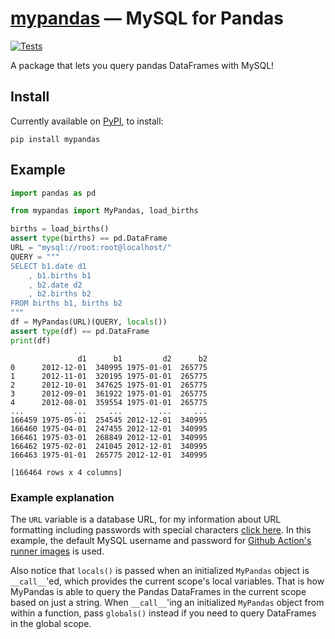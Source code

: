 # [mypandas](https://github.com/yrom1/mypandas) — MySQL for Pandas
[![Tests](https://github.com/yrom1/mypandas/actions/workflows/test.yml/badge.svg)](https://github.com/yrom1/mypandas/actions/workflows/test.yml)

A package that lets you query pandas DataFrames with MySQL!


## Install

Currently available on [PyPI](https://pypi.org/project/mypandas/), to install:
```
pip install mypandas
```

## Example

```py
import pandas as pd

from mypandas import MyPandas, load_births

births = load_births()
assert type(births) == pd.DataFrame
URL = "mysql://root:root@localhost/"
QUERY = """
SELECT b1.date d1
    , b1.births b1
    , b2.date d2
    , b2.births b2
FROM births b1, births b2
"""
df = MyPandas(URL)(QUERY, locals())
assert type(df) == pd.DataFrame
print(df)
```
```
               d1      b1         d2      b2
0      2012-12-01  340995 1975-01-01  265775
1      2012-11-01  320195 1975-01-01  265775
2      2012-10-01  347625 1975-01-01  265775
3      2012-09-01  361922 1975-01-01  265775
4      2012-08-01  359554 1975-01-01  265775
...           ...     ...        ...     ...
166459 1975-05-01  254545 2012-12-01  340995
166460 1975-04-01  247455 2012-12-01  340995
166461 1975-03-01  268849 2012-12-01  340995
166462 1975-02-01  241045 2012-12-01  340995
166463 1975-01-01  265775 2012-12-01  340995

[166464 rows x 4 columns]
```

### Example explanation
The `URL` variable is a database URL, for my information about URL formatting including passwords with special characters [click here](https://docs.sqlalchemy.org/en/14/core/engines.html#database-urls). In this example, the default MySQL username and password for [Github Action's runner images](https://github.com/actions/runner-images) is used.

Also notice that `locals()` is passed when an initialized `MyPandas` object is `__call__`'ed, which provides the current scope's local variables. That is how MyPandas is able to query the Pandas DataFrames in the current scope based on just a string. When `__call__`'ing an initialized `MyPandas` object from within a function, pass `globals()` instead if you need to query DataFrames in the global scope.
